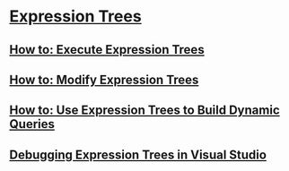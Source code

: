 # [Expression Trees](index.md)
## [How to: Execute Expression Trees](how-to-execute-expression-trees.md)
## [How to: Modify Expression Trees](how-to-modify-expression-trees.md)
## [How to: Use Expression Trees to Build Dynamic Queries](how-to-use-expression-trees-to-build-dynamic-queries.md)
## [Debugging Expression Trees in Visual Studio](debugging-expression-trees-in-visual-studio.md)
